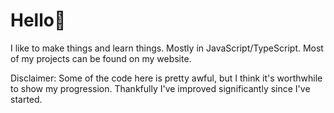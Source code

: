 <h1>Hello👋</h1>
I like to make things and learn things. Mostly in JavaScript/TypeScript. Most of my projects can be found on my website.

Disclaimer: Some of the code here is pretty awful, but I think it's worthwhile to show my progression. Thankfully I've improved significantly since I've started.
<!--
**biney999/biney999** is a ✨ _special_ ✨ repository because its `README.md` (this file) appears on your GitHub profile.

Here are some ideas to get you started:

- 🔭 I’m currently working on ...
- 🌱 I’m currently learning ...
- 👯 I’m looking to collaborate on ...
- 🤔 I’m looking for help with ...
- 💬 Ask me about ...
- 📫 How to reach me: ...
- 😄 Pronouns: ...
- ⚡ Fun fact: ...
-->
